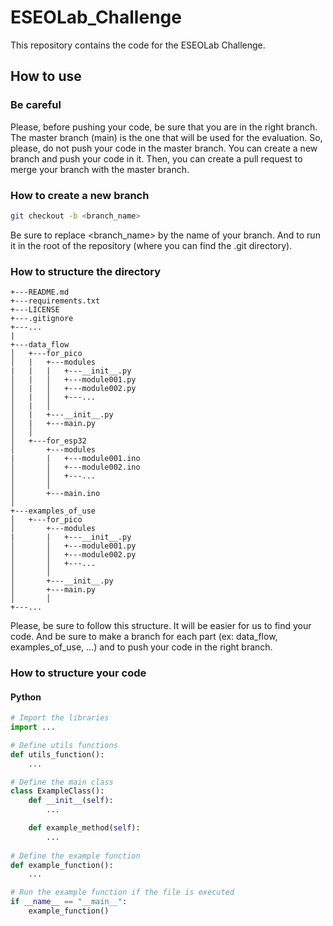 # ESEOLab_Challenge

This repository contains the code for the ESEOLab Challenge.

## How to use

### Be careful
Please, before pushing your code, be sure that you are in the right branch. The master branch (main) is the one that will be used for the evaluation.
So, please, do not push your code in the master branch. You can create a new branch and push your code in it. Then, you can create a pull request to merge your branch with the master branch.

### How to create a new branch
```bash
git checkout -b <branch_name>
```
Be sure to replace <branch_name> by the name of your branch. And to run it in the root of the repository (where you can find the .git directory).

### How to structure the directory
```project
+---README.md
+---requirements.txt
+---LICENSE
+---.gitignore
+---...  
|
+---data_flow
│   +---for_pico
│   |   +---modules
|   |   |   +---__init__.py
│   |   │   +---module001.py
│   |   │   +---module002.py
│   |   │   +---...
│   |   │
│   |   +---__init__.py
│   |   +---main.py
│   │
│   +---for_esp32
│       +---modules
|       |   +---module001.ino
│       │   +---module002.ino
│       │   +---...
│       │
│       +---main.ino
│
+---examples_of_use
│   +---for_pico
│       +---modules
|       |   +---__init__.py
│       │   +---module001.py
│       │   +---module002.py
│       │   +---...
│       │
│       +---__init__.py
│       +---main.py
│       │
+---...
```

Please, be sure to follow this structure. It will be easier for us to find your code. And be sure to make a branch for each part (ex: data_flow, examples_of_use, ...) and to push your code in the right branch.

### How to structure your code

#### Python
```python
# Import the libraries
import ...

# Define utils functions
def utils_function():
    ...

# Define the main class
class ExampleClass():
    def __init__(self):
        ...

    def example_method(self):
        ...
    
# Define the example function
def example_function():
    ...

# Run the example function if the file is executed
if __name__ == "__main__":
    example_function()
```